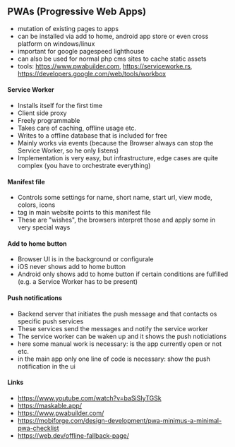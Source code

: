 ## PWAs (Progressive Web Apps)
- mutation of existing pages to apps
- can be installed via add to home, android app store or even cross platform on windows/linux
- important for google pagespeed lighthouse
- can also be used for normal php cms sites to cache static assets
- tools: https://www.pwabuilder.com, https://serviceworke.rs, https://developers.google.com/web/tools/workbox

#### Service Worker
- Installs itself for the first time
- Client side proxy
- Freely programmable
- Takes care of caching, offline usage etc.
- Writes to a offline database that is included for free
- Mainly works via events (because the Browser always can stop the Service Worker, so he only listens)
- Implementation is very easy, but infrastructure, edge cases are quite complex (you have to orchestrate everything)

#### Manifest file
- Controls some settings for name, short name, start url, view mode, colors, icons
- <link> tag in main website points to this manifest file
- These are "wishes", the browsers interpret those and apply some in very special ways

#### Add to home button
- Browser UI is in the background or configurale
- iOS never shows add to home button
- Android only shows add to home button if certain conditions are fulfilled (e.g. a Service Worker has to be present)

#### Push notifications
- Backend server that initiates the push message and that contacts os specific push services
- These services send the messages and notify the service worker
- The service worker can be waken up and it shows the push noticiations
- here some manual work is necessary: is the app currently open or not etc.
- in the main app only one line of code is necessary: show the push notification in the ui

#### Links
- https://www.youtube.com/watch?v=baSiSIyTGSk
- https://maskable.app/
- https://www.pwabuilder.com/
- https://mobiforge.com/design-development/pwa-minimus-a-minimal-pwa-checklist
- https://web.dev/offline-fallback-page/